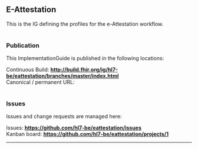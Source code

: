 E-Attestation
---
This is the IG defining the profiles for the e-Attestation workflow.
<br> </br>
###
### Publication
This ImplementationGuide is published in the following locations:

Continuous Build: __http://build.fhir.org/ig/hl7-be/eattestation/branches/master/index.html__  
Canonical / permanent URL: 
<br> </br>

### Issues
Issues and change requests are managed here:  

Issues:  __https://github.com/hl7-be/eattestation/issues__  
Kanban board:  __https://github.com/hl7-be/eattestation/projects/1__  




---

